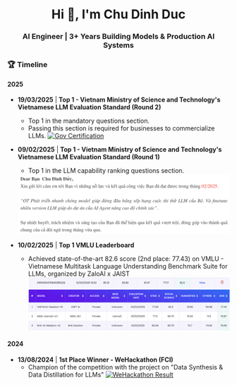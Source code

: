 <h1 align="center">Hi 👋, I'm Chu Dinh Duc</h1>
<h3 align="center">AI Engineer | 3+ Years Building Models & Production AI Systems</h3>

### 🏆 Timeline

#### 2025

-   **19/03/2025** | **Top 1 - Vietnam Ministry of Science and Technology's Vietnamese LLM Evaluation Standard (Round 2)**
    - Top 1 in the mandatory questions section.
    - Passing this section is required for businesses to commercialize LLMs.
    [![Gov Certification](link_3)]([link_3](https://github.com/duccd4/duccd4/blob/main/vmlu1.png))

-   **09/02/2025** | **Top 1 - Vietnam Ministry of Science and Technology's Vietnamese LLM Evaluation Standard (Round 1)**
    - Top 1 in the LLM capability ranking questions section.
      
    <img src="https://github.com/duccd4/duccd4/blob/main/most1.png" width="500px">

-   **10/02/2025** | **Top 1 VMLU Leaderboard**
    - Achieved state-of-the-art 82.6 score (2nd place: 77.43) on VMLU - Vietnamese Multitask Language Understanding Benchmark Suite for LLMs, organized by ZaloAI x JAIST
    [![LLM Leaderboard](https://github.com/duccd4/duccd4/blob/main/vmlu1.png)](web_link)
    [![LLM Leaderboard](https://github.com/duccd4/duccd4/blob/main/vmlu2.png)](web_link)

#### 2024

-   **13/08/2024** | **1st Place Winner - WeHackathon (FCI)**
    - Champion of the competition with the project on "Data Synthesis & Data Distillation for LLMs"
    [![WeHackathon Result](link_1)](link_1)
